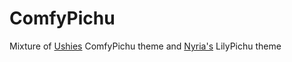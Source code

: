 # ComfyPichu
Mixture of [Ushies](https://github.com/Ushie/Comfypichu) ComfyPichu theme and [Nyria's](https://github.com/NYRI4/LilyPichu) LilyPichu theme
